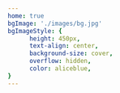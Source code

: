 ```yaml
---
home: true
bgImage: './images/bg.jpg'
bgImageStyle: {
      height: 450px,
      text-align: center,
      background-size: cover,
      overflow: hidden,
      color: aliceblue,
}
---
```

